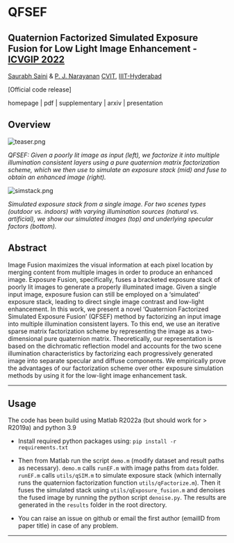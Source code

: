 # QFSEF
## Quaternion Factorized Simulated Exposure Fusion for Low Light Image Enhancement - [ICVGIP 2022](https://events.iitgn.ac.in/2022/icvgip/)

[Saurabh Saini](https://sophont01.github.io/) & [P. J. Narayanan](https://scholar.google.co.in/citations?user=3HKjt_IAAAAJ&hl=en&oi=ao)
[CVIT](https://cvit.iiit.ac.in/), [IIIT-Hyderabad](https://www.iiit.ac.in/)

[Official code release] 

homepage | pdf | supplementary | arxiv | presentation 

## Overview

![teaser.png](../master/assets/teaser.png)

_QFSEF: Given a poorly lit image as input (left), we factorize it into multiple illumination consistent layers using a pure quaternion matrix factorization scheme, which we then use to simulate an exposure stack (mid) and fuse to obtain an enhanced image (right)._

![simstack.png](../master/assets/simstack.png)

_Simulated exposure stack from a single image. For two scenes types (outdoor vs. indoors) with varying illumination sources (natural vs. artificial), we show our simulated images (top) and underlying specular factors (bottom)._

## Abstract
Image Fusion maximizes the visual information at each pixel location by merging content from multiple images in order to produce an enhanced image. Exposure Fusion, specifically, fuses a bracketed exposure stack of poorly lit images to generate a properly illuminated image. Given a single input image, exposure fusion can still be employed on a ‘simulated’ exposure stack, leading to direct single image contrast and low-light enhancement. In this work, we present a novel ‘Quaternion Factorized Simulated Exposure Fusion’ (QFSEF) method by factorizing an input image into multiple illumination consistent layers. To this end, we use an iterative sparse matrix factorization scheme by representing the image as a two-dimensional pure quaternion matrix. Theoretically, our representation is based on the dichromatic reflection model and accounts for the two scene illumination characteristics by factorizing each progressively generated image into separate specular and diffuse components. We empirically prove the advantages of our factorization scheme over other exposure simulation methods by using it for the low-light image enhancement task.

-----

## Usage

The code has been build using Matlab R2022a (but should work for > R2019a) and python 3.9

* Install required python packages using:
  `pip install -r requirements.txt`

* Then from Matlab run the script `demo.m` (modify dataset and result paths as necessary).
`demo.m` calls `runEF.m` with image paths from `data` folder.
`runEF.m` calls `utils/qSIM.m` to simulate exposure stack (which internally runs the quaternion factorization function `utils/qFactorize.m`). Then it fuses the simulated stack using `utils/qExposure_fusion.m`  and denoises the fused image by running the python script `denoise.py`. The results are generated in the `results` folder in the root directory. 

* You can raise an issue on github or email the first author (emailID from paper title) in case of any problem. 

-----
